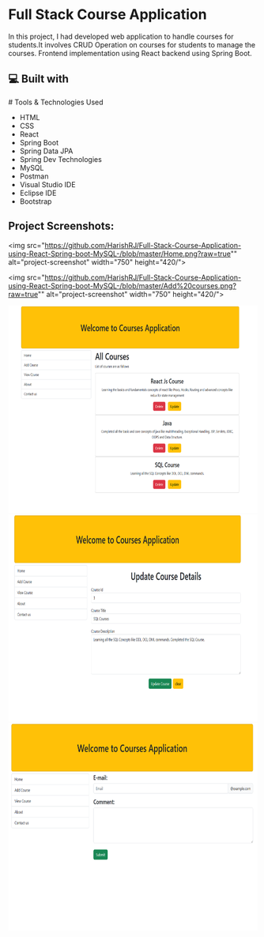 
# Full Stack Course Application 

In this project, I had developed web application to handle courses for students.It involves CRUD Operation on courses for students to manage the courses.
Frontend implementation using React backend using Spring Boot.


<h2>💻 Built with</h2>
# Tools  & Technologies Used

- HTML
- CSS
- React 
- Spring Boot
- Spring Data JPA
- Spring Dev Technologies
- MySQL
- Postman
- Visual Studio IDE
- Eclipse IDE
- Bootstrap


<h2>Project Screenshots:</h2>

<img src="https://github.com/HarishRJ/Full-Stack-Course-Application-using-React-Spring-boot-MySQL-/blob/master/Home.png?raw=true"" alt="project-screenshot" width="750" height="420/">

<img src="https://github.com/HarishRJ/Full-Stack-Course-Application-using-React-Spring-boot-MySQL-/blob/master/Add%20courses.png?raw=true"" alt="project-screenshot" width="750" height="420/">

<img src="https://github.com/HarishRJ/Full-Stack-Course-Application-using-React-Spring-boot-MySQL-/blob/master/View%20courses.png" alt="project-screenshot" width="750" height="420/">

<img src="https://github.com/HarishRJ/Full-Stack-Course-Application-using-React-Spring-boot-MySQL-/blob/master/Update%20Course.png" alt="project-screenshot" width="750" height="420/">

<img src="https://github.com/HarishRJ/Full-Stack-Course-Application-using-React-Spring-boot-MySQL-/blob/master/Contact.png" alt="project-screenshot" width="750" height="420/">
